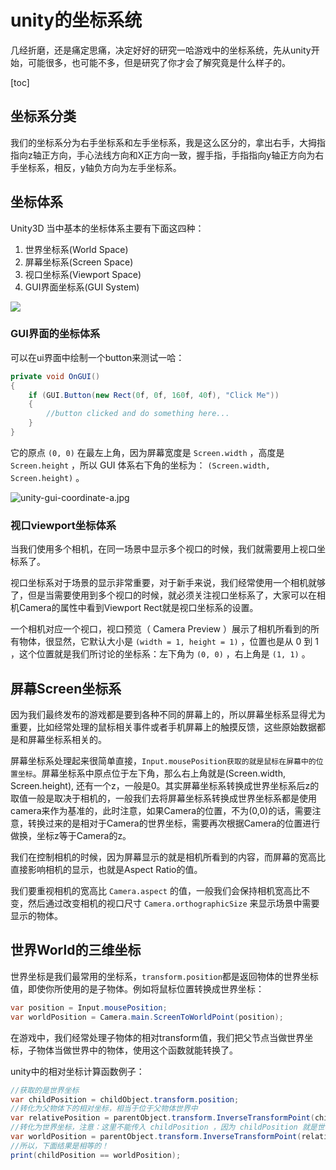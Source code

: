 # unity的坐标系统

几经折磨，还是痛定思痛，决定好好的研究一哈游戏中的坐标系统，先从unity开始，可能很多，也可能不多，但是研究了你才会了解究竟是什么样子的。

[toc]

## 坐标系分类



我们的坐标系分为右手坐标系和左手坐标系，我是这么区分的，拿出右手，大拇指指向z轴正方向，手心法线方向和X正方向一致，握手指，手指指向y轴正方向为右手坐标系，相反，y轴负方向为左手坐标系。

## 坐标体系

Unity3D 当中基本的坐标体系主要有下面这四种：

1. 世界坐标系(World Space)
2. 屏幕坐标系(Screen Space)
3. 视口坐标系(Viewport Space)
4. GUI界面坐标系(GUI System)

![](http://liuqingwen.me/blog/2017/07/31/understanding-coordinate-system-in-unity3d/Blog-unity-coordinate-all.jpg)

### GUI界面的坐标体系

可以在ui界面中绘制一个button来测试一哈：

```c#
private void OnGUI()
{
    if (GUI.Button(new Rect(0f, 0f, 160f, 40f), "Click Me"))
    {
        //button clicked and do something here...
    }
}
```

它的原点 `(0, 0)` 在最左上角，因为屏幕宽度是 `Screen.width` ，高度是 `Screen.height` ，所以 GUI 体系右下角的坐标为： `(Screen.width, Screen.height)` 。

![unity-gui-coordinate-a.jpg](http://liuqingwen.me/blog/2017/07/31/understanding-coordinate-system-in-unity3d/unity-gui-coordinate-a.jpg)

### 视口viewport坐标体系

当我们使用多个相机，在同一场景中显示多个视口的时候，我们就需要用上视口坐标系了。

视口坐标系对于场景的显示非常重要，对于新手来说，我们经常使用一个相机就够了，但是当需要使用到多个视口的时候，就必须关注视口坐标系了，大家可以在相机Camera的属性中看到Viewport Rect就是视口坐标系的设置。

一个相机对应一个视口，视口预览（ Camera Preview ）展示了相机所看到的所有物体，很显然，它默认大小是 `(width = 1, height = 1)` ，位置也是从 0 到 1 ，这个位置就是我们所讨论的坐标系：左下角为 `(0, 0)` ，右上角是 `(1, 1)` 。

## 屏幕Screen坐标系

因为我们最终发布的游戏都是要到各种不同的屏幕上的，所以屏幕坐标系显得尤为重要，比如经常处理的鼠标相关事件或者手机屏幕上的触摸反馈，这些原始数据都是和屏幕坐标系相关的。

屏幕坐标系处理起来很简单直接，`Input.mousePosition获取的就是鼠标在屏幕中的位置坐标`。屏幕坐标系中原点位于左下角，那么右上角就是(Screen.width, Screen.height), 还有一个z，一般是0。其实屏幕坐标系转换成世界坐标系后z的取值一般是取决于相机的，一般我们去将屏幕坐标系转换成世界坐标系都是使用camera来作为基准的，此时注意，如果Camera的位置，不为(0,0)的话，需要注意，转换过来的是相对于Camera的世界坐标，需要再次根据Camera的位置进行做换，坐标z等于Camera的z。

我们在控制相机的时候，因为屏幕显示的就是相机所看到的内容，而屏幕的宽高比直接影响相机的显示，也就是Aspect Ratio的值。

我们要重视相机的宽高比 `Camera.aspect` 的值，一般我们会保持相机宽高比不变，然后通过改变相机的视口尺寸 `Camera.orthographicSize` 来显示场景中需要显示的物体。

## 世界World的三维坐标

世界坐标是我们最常用的坐标系，`transform.position`都是返回物体的世界坐标值，即使你所使用的是子物体。例如将鼠标位置转换成世界坐标：

```c#
var position = Input.mousePosition;
var worldPosition = Camera.main.ScreenToWorldPoint(position);
```

在游戏中，我们经常处理子物体的相对transform值，我们把父节点当做世界坐标，子物体当做世界中的物体，使用这个函数就能转换了。

unity中的相对坐标计算函数例子：

```c#
//获取的是世界坐标
var childPosition = childObject.transform.position;
//转化为父物体下的相对坐标，相当于位于父物体世界中
var relativePosition = parentObject.transform.InverseTransformPoint(childPosition);
//转化为世界坐标，注意：这里不能传入 childPosition ，因为 childPosition 就是世界坐标
var worldPosition = parentObject.transform.InverseTransformPoint(relativePosition);
//所以，下面结果是相等的！
print(childPosition == worldPosition);

```

